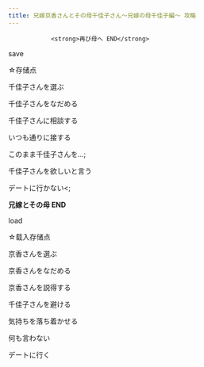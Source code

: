 ```yaml
---
title: 兄嫁京香さんとその母千佳子さん～兄嫁の母千佳子編～ 攻略
---
```


                <strong>再び母へ END</strong>



save



☆存储点

千佳子さんを選ぶ

千佳子さんをなだめる

千佳子さんに相談する

いつも通りに接する

このまま千佳子さんを…;

千佳子さんを欲しいと言う

デートに行かない<;



<strong>兄嫁とその母 END</strong>





load



☆载入存储点

京香さんを選ぶ

京香さんをなだめる

京香さんを説得する

千佳子さんを避ける

気持ちを落ち着かせる

何も言わない

デートに行く
              
